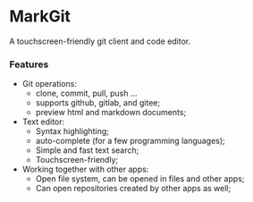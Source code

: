 # MarkGit
A touchscreen-friendly git client and code editor.
### Features

- Git operations:
  - clone, commit, pull, push ...
  - supports github, gitlab, and gitee;
  - preview html and markdown documents;
- Text editor:
  - Syntax highlighting;
  - auto-complete (for a few programming languages);
  - Simple and fast text search;
  - Touchscreen-friendly; 
- Working together with other apps:
  - Open file system, can be opened in files and other apps;
  - Can open repositories created by other apps as well;
